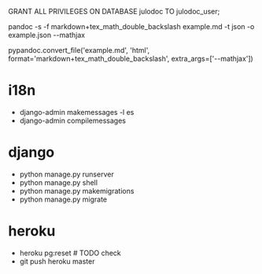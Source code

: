 
GRANT ALL PRIVILEGES ON DATABASE julodoc TO julodoc_user;

pandoc -s -f markdown+tex_math_double_backslash example.md -t json -o example.json --mathjax

pypandoc.convert_file('example.md', 'html', format='markdown+tex_math_double_backslash', extra_args=['--mathjax'])

# i18n

* django-admin makemessages -l es
* django-admin compilemessages

# django

* python manage.py runserver
* python manage.py shell
* python manage.py makemigrations
* python manage.py migrate

# heroku

* heroku pg:reset # TODO check
* git push heroku master

